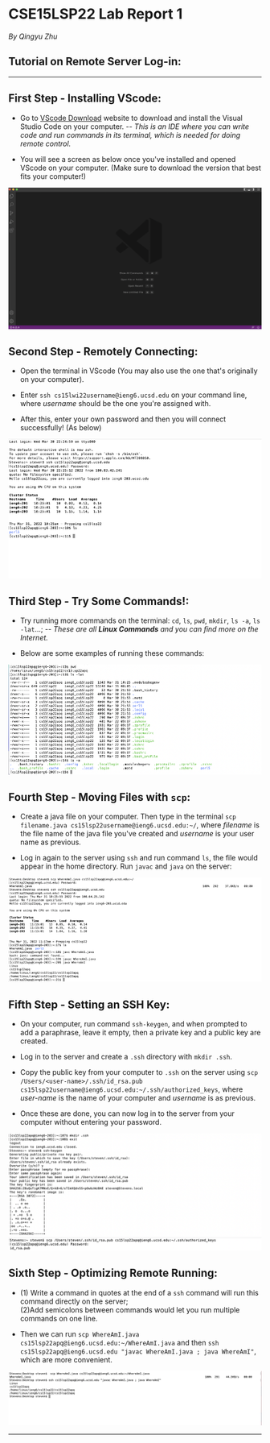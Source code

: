 # CSE15LSP22 Lab Report 1
*By Qingyu Zhu*

## **Tutorial on Remote Server Log-in:**

---
## First Step - Installing VScode: 
* Go to [VScode Download](https://code.visualstudio.com/Download#) website to download and install the Visual Studio Code on your computer. -- *This is an IDE where you can write code and run commands in its terminal, which is needed for doing remote control.*  

* You will see a screen as below once you've installed and opened VScode on your computer. (Make sure to download the version that best fits your computer!)

![Image1](VscodeInstall.png)

## Second Step - Remotely Connecting:
* Open the terminal in VScode (You may also use the one that's originally on your computer).

* Enter `ssh cs15lwi22username@ieng6.ucsd.edu` on your command line, where *username* should be the one you're assigned with. 

* After this, enter your own password and then you will connect successfully! (As below)

![Image2](Step2.png)

## Third Step - Try Some Commands!:
* Try running more commands on the terminal: `cd`, `ls`, `pwd`, `mkdir`, `ls -a`, `ls -lat`...; -- *These are all **Linux Commands** and you can find more on the Internet.*

* Below are some examples of running these commands:

![Image3](TryCmds.png)

## Fourth Step - Moving Files with `scp`:
* Create a java file on your computer. Then type in the terminal `scp filename.java cs15lsp22username@ieng6.ucsd.edu:~/`, where *filename* is the file name of the java file you've created and *username* is your user name as previous.  

* Log in again to the server using `ssh` and run command `ls`, the file would appear in the home directory. Run `javac` and `java` on the server:

![Image4](Scp.png)

## Fifth Step - Setting an SSH Key:
* On your computer, run command `ssh-keygen`, and when prompted to add a paraphrase, leave it empty, then a private key and a public key are created.

* Log in to the server and create a `.ssh` directory with `mkdir .ssh`. 

* Copy the public key from your computer to `.ssh` on the server using `scp /Users/<user-name>/.ssh/id_rsa.pub cs15lsp22username@ieng6.ucsd.edu:~/.ssh/authorized_keys`, where *user-name* is the name of your computer and *username* is as previous.

* Once these are done, you can now log in to the server from your computer without entering your password.

![Image5](Key_Set_1.png)
![Image6](Key_Set_2.png)

## Sixth Step - Optimizing Remote Running:
* (1) Write a command in quotes at the end of a `ssh` command will run this command directly on the server;  
  (2)Add semicolons between commands would let you run multiple commands on one line.

* Then we can run `scp WhereAmI.java cs15lsp22apq@ieng6.ucsd.edu:~/WhereAmI.java` and then `ssh cs15lsp22apq@ieng6.ucsd.edu "javac WhereAmI.java ; java WhereAmI"`, which are more convenient.

![Image7](Step6.png)




---